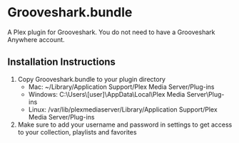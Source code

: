 Grooveshark.bundle
==================

A Plex plugin for Grooveshark. You do not need to have a Grooveshark Anywhere account.

Installation Instructions
-------------------------
1.  Copy Grooveshark.bundle to your plugin directory
    * Mac: ~/Library/Application Support/Plex Media Server/Plug-ins
    * Windows: C:\Users\\[user]\AppData\Local\Plex Media Server\Plug-ins
    * Linux: /var/lib/plexmediaserver/Library/Application Support/Plex Media Server/Plug-ins
2.  Make sure to add your username and password in settings to get access to your collection, playlists and favorites
